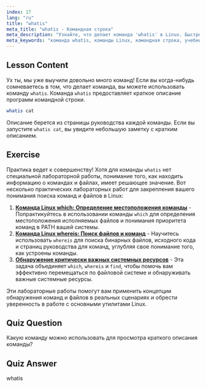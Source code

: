 ```yaml
---
index: 17
lang: "ru"
title: "whatis"
meta_title: "whatis - Командная строка"
meta_description: "Узнайте, что делает команда 'whatis' в Linux. Быстро получайте краткие описания команд. Важно для новичков, чтобы понять команды Linux."
meta_keywords: "команда whatis, команды Linux, командная строка, учебник Linux, Linux для начинающих, описание команды, руководство Linux"
---
```


## Lesson Content

Ух ты, мы уже выучили довольно много команд! Если вы когда-нибудь сомневаетесь в том, что делает команда, вы можете использовать команду `whatis`. Команда `whatis` предоставляет краткое описание программ командной строки.

```bash
whatis cat
```

Описание берется из страницы руководства каждой команды. Если вы запустите `whatis cat`, вы увидите небольшую заметку с кратким описанием.

## Exercise

Практика ведет к совершенству! Хотя для команды `whatis` нет специальной лабораторной работы, понимание того, как находить информацию о командах и файлах, имеет решающее значение. Вот несколько практических лабораторных работ для закрепления вашего понимания поиска команд и файлов в Linux:

1. **[Команда Linux which: Определение местоположения команды](https://labex.io/ru/labs/linux-linux-which-command-command-locating-215210)** - Попрактикуйтесь в использовании команды `which` для определения местоположения исполняемых файлов и понимания приоритета команд в PATH вашей системы.
2. **[Команда Linux whereis: Поиск файлов и команд](https://labex.io/ru/labs/linux-linux-whereis-command-file-and-command-finding-215211)** - Научитесь использовать `whereis` для поиска бинарных файлов, исходного кода и страниц руководства для команд, углубляя свое понимание того, как устроены команды.
3. **[Обнаружение критически важных системных ресурсов](https://labex.io/ru/labs/linux-discover-critical-system-resources-388032)** - Эта задача объединяет `which`, `whereis` и `find`, чтобы помочь вам эффективно перемещаться по файловой системе и обнаруживать важные системные ресурсы.

Эти лабораторные работы помогут вам применить концепции обнаружения команд и файлов в реальных сценариях и обрести уверенность в работе с основными утилитами Linux.

## Quiz Question

Какую команду можно использовать для просмотра краткого описания команды?

## Quiz Answer

whatis
